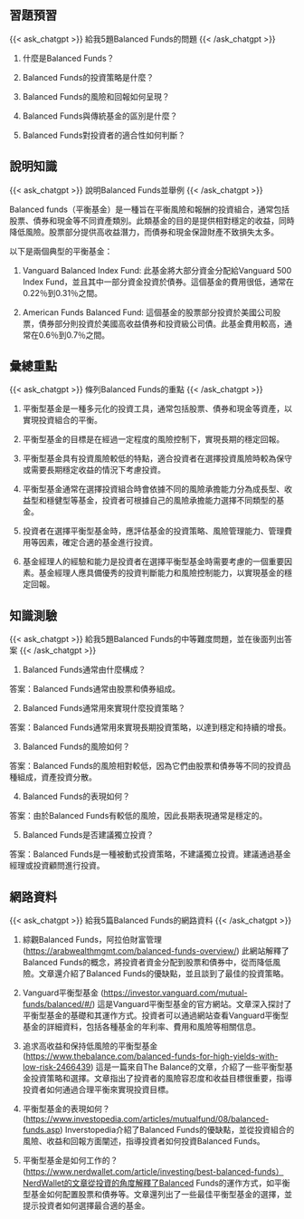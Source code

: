 ## 習題預習
{{< ask_chatgpt >}}
給我5題Balanced Funds的問題
{{< /ask_chatgpt >}}



1. 什麼是Balanced Funds？ 

2. Balanced Funds的投資策略是什麼？ 

3. Balanced Funds的風險和回報如何呈現？ 

4. Balanced Funds與傳統基金的區別是什麼？ 

5. Balanced Funds對投資者的適合性如何判斷？   

## 說明知識
{{< ask_chatgpt >}}
說明Balanced Funds並舉例
{{< /ask_chatgpt >}}



Balanced funds（平衡基金）是一種旨在平衡風險和報酬的投資組合，通常包括股票、債券和現金等不同資產類別。此類基金的目的是提供相對穩定的收益，同時降低風險。股票部分提供高收益潛力，而債券和現金保證財產不致損失太多。

以下是兩個典型的平衡基金：

1. Vanguard Balanced Index Fund: 此基金將大部分資金分配給Vanguard 500 Index Fund，並且其中一部分資金投資於債券。這個基金的費用很低，通常在0.22％到0.31％之間。

2. American Funds Balanced Fund: 這個基金的股票部分投資於美國公司股票，債券部分則投資於美國高收益債券和投資級公司債。此基金費用較高，通常在0.6％到0.7％之間。   

## 彙總重點
{{< ask_chatgpt >}}
條列Balanced Funds的重點
{{< /ask_chatgpt >}}



1. 平衡型基金是一種多元化的投資工具，通常包括股票、債券和現金等資產，以實現投資組合的平衡。

2. 平衡型基金的目標是在經過一定程度的風險控制下，實現長期的穩定回報。

3. 平衡型基金具有投資風險較低的特點，適合投資者在選擇投資風險時較為保守或需要長期穩定收益的情況下考慮投資。

4. 平衡型基金通常在選擇投資組合時會依據不同的風險承擔能力分為成長型、收益型和穩健型等基金，投資者可根據自己的風險承擔能力選擇不同類型的基金。

5. 投資者在選擇平衡型基金時，應評估基金的投資策略、風險管理能力、管理費用等因素，確定合適的基金進行投資。

6. 基金經理人的經驗和能力是投資者在選擇平衡型基金時需要考慮的一個重要因素。基金經理人應具備優秀的投資判斷能力和風險控制能力，以實現基金的穩定回報。   

## 知識測驗
{{< ask_chatgpt >}}
給我5題Balanced Funds的中等難度問題，並在後面列出答案
{{< /ask_chatgpt >}}



1. Balanced Funds通常由什麼構成？

答案：Balanced Funds通常由股票和債券組成。

2. Balanced Funds通常用來實現什麼投資策略？

答案：Balanced Funds通常用來實現長期投資策略，以達到穩定和持續的增長。

3. Balanced Funds的風險如何？

答案：Balanced Funds的風險相對較低，因為它們由股票和債券等不同的投資品種組成，資產投資分散。

4. Balanced Funds的表現如何？

答案：由於Balanced Funds有較低的風險，因此長期表現通常是穩定的。

5. Balanced Funds是否建議獨立投資？

答案：Balanced Funds是一種被動式投資策略，不建議獨立投資。建議通過基金經理或投資顧問進行投資。   

## 網路資料
{{< ask_chatgpt >}}
給我5篇Balanced Funds的網路資料
{{< /ask_chatgpt >}}



1. 綜觀Balanced Funds，阿拉伯財富管理 (https://arabwealthmgmt.com/balanced-funds-overview/) 
此網站解釋了Balanced Funds的概念，將投資者資金分配到股票和債券中，從而降低風險。文章還介紹了Balanced Funds的優缺點，並且談到了最佳的投資策略。

2. Vanguard平衡型基金 (https://investor.vanguard.com/mutual-funds/balanced/#/) 
這是Vanguard平衡型基金的官方網站。文章深入探討了平衡型基金的基礎和其運作方式。投資者可以通過網站查看Vanguard平衡型基金的詳細資料，包括各種基金的年利率、費用和風險等相關信息。

3. 追求高收益和保持低風險的平衡型基金 (https://www.thebalance.com/balanced-funds-for-high-yields-with-low-risk-2466439) 
這是一篇來自The Balance的文章，介紹了一些平衡型基金投資策略和選擇。文章指出了投資者的風險容忍度和收益目標很重要，指導投資者如何通過合理平衡來實現投資目標。

4. 平衡型基金的表現如何？(https://www.investopedia.com/articles/mutualfund/08/balanced-funds.asp) 
Inverstopedia介紹了Balanced Funds的優缺點，並從投資組合的風險、收益和回報方面闡述，指導投資者如何投資Balanced Funds。

5. 平衡型基金是如何工作的？(https://www.nerdwallet.com/article/investing/best-balanced-funds）NerdWallet的文章從投資的角度解釋了Balanced Funds的運作方式，如平衡型基金如何配置股票和債券等。文章還列出了一些最佳平衡型基金的選擇，並提示投資者如何選擇最合適的基金。   

